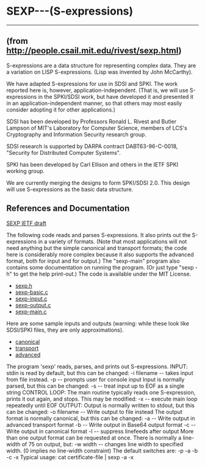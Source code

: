 # SEXP---(S-expressions)
---
(from http://people.csail.mit.edu/rivest/sexp.html)
---

S-expressions are a data structure for representing complex data. They are a variation on LISP S-expressions. (Lisp was invented by John McCarthy).

We have adapted S-expressions for use in SDSI and SPKI. The work reported here is, however, application-independent. (That is, we will use S-expressions in the SPKI/SDSI work, but have developed it and presented it in an application-independent manner, so that others may most easily consider adopting it for other applications.)

SDSI has been developed by Professors Ronald L. Rivest and Butler Lampson of MIT's Laboratory for Computer Science, members of LCS's Cryptography and Information Security research group.

SDSI research is supported by DARPA contract DABT63-96-C-0018, "Security for Distributed Computer Systems".

SPKI has been developed by Carl Ellison and others in the IETF SPKI working group.

We are currently merging the designs to form SPKI/SDSI 2.0. This design will use S-expressions as the basic data structure.

## References and Documentation

[SEXP IETF draft](https://datatracker.ietf.org/doc/draft-rivest-sexp/)

The following code reads and parses S-expressions. It also prints out the S-expressions in a variety of formats. (Note that most applications will not need anything but the simple canonical and transport formats; the code here is considerably more complex because it also supports the advanced format, both for input and for output.) The "sexp-main" program also contains some documentation on running the program. (Or just type "sexp -h" to get the help print-out.) The code is available under the MIT License.

- [sexp.h](sexp.h)
- [sexp-basic.c](sexp-basic.c)
- [sexp-input.c](sexp-input.c)
- [sexp-output.c](sexp-output.c)
- [sexp-main.c](sexp-main.c)

Here are some sample inputs and outputs (warning: while these look like SDSI/SPKI files, they are only approximations).

- [canonical](sexp-sample-c)
- [transport](sexp-sample-b)
- [advanced](sexp-sample-a)

The program 'sexp' reads, parses, and prints out S-expressions.
INPUT:
stdin is read by default, but this can be changed:
  -i filename      -- takes input from file instead.
  -p               -- prompts user for console input
Input is normally parsed, but this can be changed:
  -s               -- treat input up to EOF as a single string
CONTROL LOOP:
The main routine typically reads one S-expression, prints it out again, 
and stops.  This may be modified:
  -x               -- execute main loop repeatedly until EOF
OUTPUT:
Output is normally written to stdout, but this can be changed:
  -o filename      -- Write output to file instead
The output format is normally canonical, but this can be changed:
  -a               -- Write output in advanced transport format
  -b               -- Write output in Base64 output format
  -c               -- Write output in canonical format
  -l               -- suppress linefeeds after output
More than one output format can be requested at once.
There is normally a line-width of 75 on output, but:
  -w width         -- changes line width to specified width.
                      (0 implies no line-width constraint)
The default switches are: -p -a -b -c -x
Typical usage: cat certificate-file | sexp -a -x
